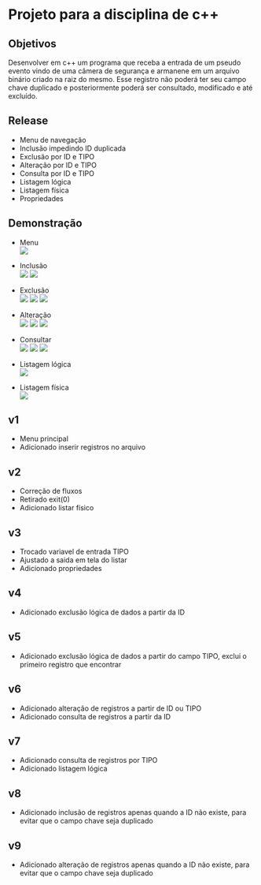 # Projeto para a disciplina de c++ 

## Objetivos 
<p>Desenvolver em c++ um programa que receba a entrada de um pseudo evento vindo de uma câmera de segurança e armanene em um arquivo binário criado na raiz do mesmo. Esse registro não poderá ter seu campo chave duplicado e posteriormente poderá ser consultado, modificado e até excluído.</p>

## Release 
<ul>
  <li>Menu de navegação</li>
  <li>Inclusão impedindo ID duplicada</li>
  <li>Exclusão por ID e TIPO</li>
  <li>Alteração por ID e TIPO</li>
  <li>Consulta por ID e TIPO</li>
  <li>Listagem lógica</li>
  <li>Listagem física</li>
  <li>Propriedades</li>
</ul>

## Demonstração
<ul>
  <li>Menu</li>
  <img src="https://github.com/christianalexandre/CPP_Registro-de-logs/blob/master/screenshots/Menu_princpal.png?raw=true">
</ul>

<ul>
  <li>Inclusão</li>
  <img src="https://github.com/christianalexandre/CPP_Registro-de-logs/blob/master/screenshots/Incluir_1.png?raw=true">
  <img src="https://github.com/christianalexandre/CPP_Registro-de-logs/blob/master/screenshots/Inclui_2.png?raw=true">
</ul>

<ul>
  <li>Exclusão</li>
  <img src="https://github.com/christianalexandre/CPP_Registro-de-logs/blob/master/screenshots/Excluir_1.png?raw=true">
  <img src="https://github.com/christianalexandre/CPP_Registro-de-logs/blob/master/screenshots/Excluir_2.png?raw=true">
  <img src="https://github.com/christianalexandre/CPP_Registro-de-logs/blob/master/screenshots/Excluir_3.png?raw=true">
</ul>

<ul>
  <li>Alteração</li>
  <img src="https://github.com/christianalexandre/CPP_Registro-de-logs/blob/master/screenshots/Alterar_1.png">
  <img src="https://github.com/christianalexandre/CPP_Registro-de-logs/blob/master/screenshots/Alterar_2.png">
  <img src="https://github.com/christianalexandre/CPP_Registro-de-logs/blob/master/screenshots/Alterar_3.png">
</ul>

<ul>
  <li>Consultar</li>
  <img src="https://github.com/christianalexandre/CPP_Registro-de-logs/blob/master/screenshots/Consultar_1.png">
  <img src="https://github.com/christianalexandre/CPP_Registro-de-logs/blob/master/screenshots/Consultar_2.png">
  <img src="https://github.com/christianalexandre/CPP_Registro-de-logs/blob/master/screenshots/Consultar_3.png">
</ul>

<ul>
  <li>Listagem lógica</li>
  <img src="https://github.com/christianalexandre/CPP_Registro-de-logs/blob/master/screenshots/Listar_logico.png?raw=true">  
</ul>

<ul>
  <li>Listagem física</li>
  <img src="https://github.com/christianalexandre/CPP_Registro-de-logs/blob/master/screenshots/Lista_fisico.png?raw=true">  
</ul>

## v1
<ul>
  <li>Menu principal</li>
  <li>Adicionado inserir registros no arquivo</li>
</ul>

## v2
<ul>
  <li>Correção de fluxos</li>
  <li>Retirado exit(0)</li>
  <li>Adicionado listar físico</li>
</ul>

## v3
<ul>
  <li>Trocado variavel de entrada TIPO</li>
  <li>Ajustado a saida em tela do listar</li>
  <li>Adicionado propriedades</li>
</ul>

## v4
<ul>
  <li>Adicionado exclusão lógica de dados a partir da ID</li>
</ul>

## v5
<ul>
  <li>Adicionado exclusão lógica de dados a partir do campo TIPO, exclui o primeiro registro que encontrar</li>
</ul>

## v6
<ul>
  <li>Adicionado alteração de registros a partir de ID ou TIPO</li>
  <li>Adicionado consulta de registros a partir da ID</li>
</ul>

## v7
<ul>
  <li>Adicionado consulta de registros por TIPO</li>
  <li>Adicionado listagem lógica</li>
</ul>

## v8
<ul>
  <li>Adicionado inclusão de registros apenas quando a ID não existe, para evitar que o campo chave seja duplicado</li>  
</ul>

## v9
<ul>
  <li>Adicionado alteração de registros apenas quando a ID não existe, para evitar que o campo chave seja duplicado</li>  
</ul>
